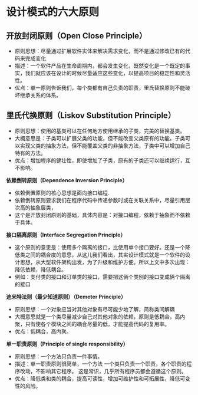 # 设计模式的六大原则

## 开放封闭原则（Open Close Principle）

- 原则思想：尽量通过扩展软件实体来解决需求变化，而不是通过修改已有的代码来完成变化
- 描述：一个软件产品在生命周期内，都会发生变化，既然变化是一个既定的事实，我们就应该在设计的时候尽量适应这些变化，以提高项目的稳定性和灵活性。
- 优点：单一原则告诉我们，每个类都有自己负责的职责，里氏替换原则不能破坏继承关系的体系。
 
## 里氏代换原则（Liskov Substitution Principle）

- 原则思想：使用的基类可以在任何地方使用继承的子类，完美的替换基类。
- 大概意思是：子类可以扩展父类的功能，但不能改变父类原有的功能。子类可以实现父类的抽象方法，但不能覆盖父类的非抽象方法，子类中可以增加自己特有的方法。
- 优点：增加程序的健壮性，即使增加了子类，原有的子类还可以继续运行，互不影响。

**依赖倒转原则（Dependence Inversion Principle）**

- 依赖倒置原则的核心思想是面向接口编程.
- 依赖倒转原则要求我们在程序代码中传递参数时或在关联关系中，尽量引用层次高的抽象层类，
- 这个是开放封闭原则的基础，具体内容是：对接口编程，依赖于抽象而不依赖于具体。

**接口隔离原则（Interface Segregation Principle）**

- 这个原则的意思是：使用多个隔离的接口，比使用单个接口要好。还是一个降低类之间的耦合度的意思，从这儿我们看出，其实设计模式就是一个软件的设计思想，从大型软件架构出发，为了升级和维护方便。所以上文中多次出现：降低依赖，降低耦合。
- 例如：支付类的接口和订单类的接口，需要把这俩个类别的接口变成俩个隔离的接口

**迪米特法则（最少知道原则）（Demeter Principle）**

- 原则思想：一个对象应当对其他对象有尽可能少地了解，简称类间解耦
- 大概意思就是一个类尽量减少自己对其他对象的依赖，原则是低耦合，高内聚，只有使各个模块之间的耦合尽量的低，才能提高代码的复用率。
- 优点：低耦合，高内聚。

**单一职责原则（Principle of single responsibility）**

- 原则思想：一个方法只负责一件事情。
- 描述：单一职责原则很简单，一个方法 一个类只负责一个职责，各个职责的程序改动，不影响其它程序。 这是常识，几乎所有程序员都会遵循这个原则。
- 优点：降低类和类的耦合，提高可读性，增加可维护性和可拓展性，降低可变性的风险。
